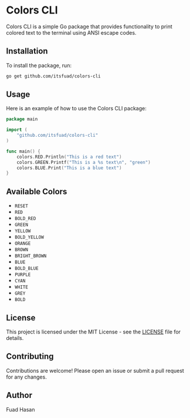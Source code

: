 # Colors CLI

Colors CLI is a simple Go package that provides functionality to print colored text to the terminal using ANSI escape codes.

## Installation

To install the package, run:

```sh
go get github.com/itsfuad/colors-cli
```

## Usage

Here is an example of how to use the Colors CLI package:

```go
package main

import (
    "github.com/itsfuad/colors-cli"
)

func main() {
    colors.RED.Println("This is a red text")
    colors.GREEN.Printf("This is a %s text\n", "green")
    colors.BLUE.Print("This is a blue text")
}
```

## Available Colors

- `RESET`
- `RED`
- `BOLD_RED`
- `GREEN`
- `YELLOW`
- `BOLD_YELLOW`
- `ORANGE`
- `BROWN`
- `BRIGHT_BROWN`
- `BLUE`
- `BOLD_BLUE`
- `PURPLE`
- `CYAN`
- `WHITE`
- `GREY`
- `BOLD`

## License

This project is licensed under the MIT License - see the [LICENSE](LICENSE) file for details.

## Contributing

Contributions are welcome! Please open an issue or submit a pull request for any changes.

## Author

Fuad Hasan